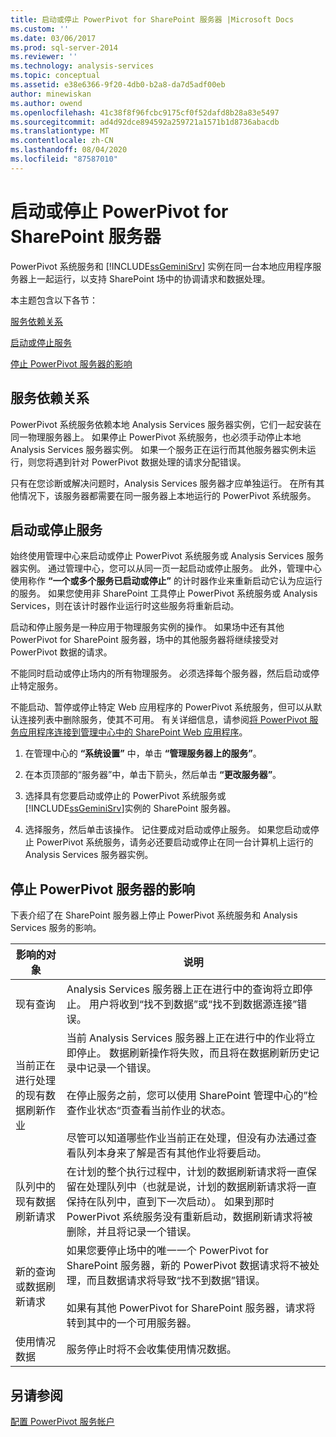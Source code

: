```yaml
---
title: 启动或停止 PowerPivot for SharePoint 服务器 |Microsoft Docs
ms.custom: ''
ms.date: 03/06/2017
ms.prod: sql-server-2014
ms.reviewer: ''
ms.technology: analysis-services
ms.topic: conceptual
ms.assetid: e38e6366-9f20-4db0-b2a8-da7d5adf00eb
author: minewiskan
ms.author: owend
ms.openlocfilehash: 41c38f8f96fcbc9175cf0f52dafd8b28a83e5497
ms.sourcegitcommit: ad4d92dce894592a259721a1571b1d8736abacdb
ms.translationtype: MT
ms.contentlocale: zh-CN
ms.lasthandoff: 08/04/2020
ms.locfileid: "87587010"
---
```

# <a name="start-or-stop-a-powerpivot-for-sharepoint-server"></a>启动或停止 PowerPivot for SharePoint 服务器
  PowerPivot 系统服务和 [!INCLUDE[ssGeminiSrv](../../includes/ssgeminisrv-md.md)] 实例在同一台本地应用程序服务器上一起运行，以支持 SharePoint 场中的协调请求和数据处理。  
  
 本主题包含以下各节：  
  
 [服务依赖关系](#dependencies)  
  
 [启动或停止服务](#startstop)  
  
 [停止 PowerPivot 服务器的影响](#effects)  
  
##  <a name="service-dependencies"></a><a name="dependencies"></a>服务依赖关系  
 PowerPivot 系统服务依赖本地 Analysis Services 服务器实例，它们一起安装在同一物理服务器上。 如果停止 PowerPivot 系统服务，也必须手动停止本地 Analysis Services 服务器实例。 如果一个服务正在运行而其他服务器实例未运行，则您将遇到针对 PowerPivot 数据处理的请求分配错误。  
  
 只有在您诊断或解决问题时，Analysis Services 服务器才应单独运行。 在所有其他情况下，该服务器都需要在同一服务器上本地运行的 PowerPivot 系统服务。  
  
##  <a name="start-or-stop-the-services"></a><a name="startstop"></a>启动或停止服务  
 始终使用管理中心来启动或停止 PowerPivot 系统服务或 Analysis Services 服务器实例。 通过管理中心，您可以从同一页一起启动或停止服务。 此外，管理中心使用称作 **“一个或多个服务已启动或停止”** 的计时器作业来重新启动它认为应运行的服务。 如果您使用非 SharePoint 工具停止 PowerPivot 系统服务或 Analysis Services，则在该计时器作业运行时这些服务将重新启动。  
  
 启动和停止服务是一种应用于物理服务实例的操作。 如果场中还有其他 PowerPivot for SharePoint 服务器，场中的其他服务器将继续接受对 PowerPivot 数据的请求。  
  
 不能同时启动或停止场内的所有物理服务。 必须选择每个服务器，然后启动或停止特定服务。  
  
 不能启动、暂停或停止特定 Web 应用程序的 PowerPivot 系统服务，但可以从默认连接列表中删除服务，使其不可用。 有关详细信息，请参阅[将 PowerPivot 服务应用程序连接到管理中心中的 SharePoint Web 应用程序](connect-power-pivot-service-app-to-sharepoint-web-app-in-ca.md)。  
  
1.  在管理中心的 **“系统设置”** 中，单击 **“管理服务器上的服务”**。  
  
2.  在本页顶部的“服务器”中，单击下箭头，然后单击 **“更改服务器”**。  
  
3.  选择具有您要启动或停止的 PowerPivot 系统服务或 [!INCLUDE[ssGeminiSrv](../../includes/ssgeminisrv-md.md)]实例的 SharePoint 服务器。  
  
4.  选择服务，然后单击该操作。 记住要成对启动或停止服务。 如果您启动或停止 PowerPivot 系统服务，请务必还要启动或停止在同一台计算机上运行的 Analysis Services 服务器实例。  
  
##  <a name="effects-of-stopping-a-powerpivot-server"></a><a name="effects"></a>停止 PowerPivot 服务器的影响  
 下表介绍了在 SharePoint 服务器上停止 PowerPivot 系统服务和 Analysis Services 服务的影响。  
  
|影响的对象|说明|  
|---------------|-----------------|  
|现有查询|Analysis Services 服务器上正在进行中的查询将立即停止。 用户将收到“找不到数据”或“找不到数据源连接”错误。|  
|当前正在进行处理的现有数据刷新作业|当前 Analysis Services 服务器上正在进行中的作业将立即停止。 数据刷新操作将失败，而且将在数据刷新历史记录中记录一个错误。<br /><br /> 在停止服务之前，您可以使用 SharePoint 管理中心的”检查作业状态“页查看当前作业的状态。<br /><br /> 尽管可以知道哪些作业当前正在处理，但没有办法通过查看队列本身来了解是否有其他作业将要启动。|  
|队列中的现有数据刷新请求|在计划的整个执行过程中，计划的数据刷新请求将一直保留在处理队列中（也就是说，计划的数据刷新请求将一直保持在队列中，直到下一次启动）。 如果到那时 PowerPivot 系统服务没有重新启动，数据刷新请求将被删除，并且将记录一个错误。|  
|新的查询或数据刷新请求|如果您要停止场中的唯一一个 PowerPivot for SharePoint 服务器，新的 PowerPivot 数据请求将不被处理，而且数据请求将导致“找不到数据”错误。<br /><br /> 如果有其他 PowerPivot for SharePoint 服务器，请求将转到其中的一个可用服务器。|  
|使用情况数据|服务停止时将不会收集使用情况数据。|  
  
## <a name="see-also"></a>另请参阅  
 [配置 PowerPivot 服务帐户](configure-power-pivot-service-accounts.md)  
  
  
